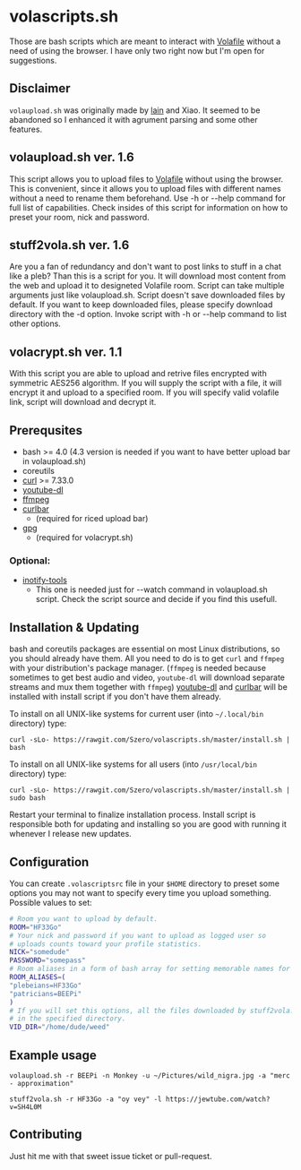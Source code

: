 volascripts.sh
==============

Those are bash scripts which are meant to interact with [Volafile](https://volafile.org) without
a need of using the browser. I have only two right now but I'm open for suggestions.

Disclaimer
----------

`volaupload.sh` was originally made by [lain](https://github.com/laino) and Xiao. It seemed
to be abandoned so I enhanced it with agrument parsing and some other features.

volaupload.sh ver. 1.6
----------------------

This script allows you to upload files to [Volafile](https://volafile.org)
without using the browser. This is convenient, since it allows you to upload
files with different names without a need to rename them beforehand.
Use -h or --help command for full list of capabilities. Check insides of this script
for information on how to preset your room, nick and password.

stuff2vola.sh ver. 1.6
----------------------

Are you a fan of redundancy and don't want to post links to stuff in a chat like a pleb?
Than this is a script for you. It will download most content from the web and upload it to
designeted Volafile room. Script can take multiple arguments just like volaupload.sh.
Script doesn't save downloaded files by default. If you want to keep downloaded files, please
specify download directory with the -d option.
Invoke script with -h or --help command to list other options.

volacrypt.sh ver. 1.1
---------------------

With this script you are able to upload and retrive files encrypted with symmetric AES256
algorithm. If you will supply the script with a file, it will encrypt it and upload to
a specified room. If you will specify valid volafile link, script will download and
decrypt it.

Prerequsites
------------

- bash >= 4.0 (4.3 version is needed if you want to have better upload bar in volaupload.sh)
- coreutils
- [curl](https://curl.haxx.se/download.html) >= 7.33.0
- [youtube-dl](https://github.com/rg3/youtube-dl)
- [ffmpeg](http://ffmpeg.org/download.html)
- [curlbar](https://gist.github.com/Szero/cd496ca43df4b871df75818ebcc40233)
    * (required for riced upload bar)
- [gpg](https://www.gnupg.org/download)
    * (required for volacrypt.sh)

### Optional:

- [inotify-tools](https://github.com/rvoicilas/inotify-tools/wiki)
    * This one is needed just for --watch command in volaupload.sh script.
      Check the script source and decide if you find this usefull.

Installation & Updating
-----------------------

bash and coreutils packages are essential on most Linux distributions, so you should already have
them. All you need to do is to get `curl` and `ffmpeg` with your distribution's package manager.
(`ffmpeg` is needed because sometimes to get best audio and video, `youtube-dl` will download
separate streams and mux them together with `ffmpeg`)
[youtube-dl](https://github.com/rg3/youtube-dl) and
[curlbar](https://gist.github.com/Szero/cd496ca43df4b871df75818ebcc40233) will be
installed with install script if you don't have them already.

To install on all UNIX-like systems for current user (into `~/.local/bin` directory) type:

    curl -sLo- https://rawgit.com/Szero/volascripts.sh/master/install.sh | bash

To install on all UNIX-like systems for all users (into `/usr/local/bin` directory) type:

    curl -sLo- https://rawgit.com/Szero/volascripts.sh/master/install.sh | sudo bash

Restart your terminal to finalize installation process.
Install script is responsible both for updating and installing so you are good with running it
whenever I release new updates.

Configuration
-------------

You can create `.volascriptsrc` file in your `$HOME` directory to preset some options you may not
want to specify every time you upload something. Possible values to set:

```bash
# Room you want to upload by default.
ROOM="HF33Go"
# Your nick and password if you want to upload as logged user so
# uploads counts toward your profile statistics.
NICK="somedude"
PASSWORD="somepass"
# Room aliases in a form of bash array for setting memorable names for chosen rooms
ROOM_ALIASES=(
"plebeians=HF33Go"
"patricians=BEEPi"
)
# If you will set this options, all the files downloaded by stuff2vola.sh script will be saved
# in the specified directory.
VID_DIR="/home/dude/weed"
```

Example usage
-------------

    volaupload.sh -r BEEPi -n Monkey -u ~/Pictures/wild_nigra.jpg -a "merc - approximation"

    stuff2vola.sh -r HF33Go -a "oy vey" -l https://jewtube.com/watch?v=SH4L0M

Contributing
------------

Just hit me with that sweet issue ticket or pull-request.
